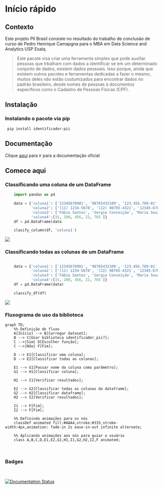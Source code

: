 # Início rápido

## Contexto

 Este projeto PII Brasil consiste no resultado do trabalho de conclusão de curso de Pedro Henrique Camapgna para o MBA em Data Science and Analytics USP Esalq. 

> Este pacote visa criar uma ferramenta simples que pode auxiliar pessoas que trbalham com dados a identificar se em um determinado conjunto de dados, existem dados pessoais. Isso porque, ainda que existem outros pacotes e ferramentas dedicadas a fazer o mesmo, muitos deles não estão costumizados para encontrar dados no padrão brasileiro, desde nomes de pessoas à documentos específicos como o Cadastro de Pessoas Físicas (CPF).



## Instalação 

### Instalando o pacote via pip

<code> pip install identificador-pii </code>

## Documentação

Clique [aqui](https://projeto-pii-brasil.readthedocs.io/en/latest/) para ir para a documentação oficial

## Comece aqui

### Classificando uma coluna de um DataFrame

```python
    import pandas as pd

    data = {'coluna1': ['12345678901', '98765432109', '123.456.789-01', '987.654.321-09', '123.456.789.01'],
            'coluna2': ['(11) 1234-5678', '(22) 98765-4321', '12345-6789', '98765-4321', '11 12345-6789'],
            'coluna3': ['Fábio Santos', 'Sergio Conceição', 'Maria Souza', 'João Rodrigues', 'Richard Tomiaka' ],
            'coluna4':[15, 200, 456, 22, 765 ]}
    df = pd.DataFrame(data

    clasify_column(df, 'coluna1')

```

![](docs\assets\classify_column_result.png)

### Classificando todas as colunas de um DataFrame

```python

    data = {'coluna1': ['12345678901', '98765432109', '123.456.789-01', '987.654.321-09', '123.456.789.01'],
            'coluna2': ['(11) 1234-5678', '(22) 98765-4321', '12345-6789', '98765-4321', '11 12345-6789'],
            'coluna3': ['Fábio Santos', 'Sergio Conceição', 'Maria Souza', 'João Rodrigues', 'Richard Tomiaka' ],
            'coluna4':[15, 200, 456, 22, 765 ]}
    df = pd.DataFrame(data)

    classify_df(df)
```

![](docs\assets\classify_df_result.png)

### Fluxograma de uso da biblioteca

```mermaid
graph TD;
    %% Definição do fluxo
    A[Início] --> B[Carregar dataset];
    B --> C[Usar biblioteca identificador_pii?];
    C -->|Sim| D[Escolher função];
    C -->|Não| F[Fim];
    
    D --> E1[Classificar uma coluna];
    D --> E2[Classificar todas as colunas];
    
    E1 --> G1[Passar nome da coluna como parâmetro];
    G1 --> H1[Classificar coluna];
    
    H1 --> I1[Verificar resultados];

    E2 --> G2[Classificar todas as colunas do dataframe];
    G2 --> H2[Classificar dataframe];
    H2 --> I2[Verificar resultados];

    I1 --> F[Fim];
    I2 --> F[Fim];

    %% Definindo animações para os nós
    classDef animated fill:#AAA4,stroke:#333,stroke-width:4px,animation: fade-in 2s ease-in-out infinite alternate;

    %% Aplicando animações aos nós para guiar o usuário
    class A,B,C,D,E1,E2,G1,H1,I1,G2,H2,I2,F animated;

```
 <br>

### Badges
<br>

[![Documentation Status](https://readthedocs.org/projects/projeto-pii-brasil/badge/?version=latest)](https://projeto-pii-brasil.readthedocs.io/en/latest/?badge=latest)
